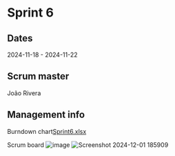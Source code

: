 # Sprint 6
## Dates
2024-11-18 - 2024-11-22

## Scrum master
João Rivera

## Management info
Burndown chart[Sprint6.xlsx](https://github.com/user-attachments/files/18027200/Sprint6.xlsx)


Scrum board
![image](https://github.com/user-attachments/assets/70d7e03e-9fdc-44f4-b273-f87fa9ab8e95)
![Screenshot 2024-12-01 185909](https://github.com/user-attachments/assets/72df1600-b62a-478d-9697-83d43e712329)
